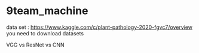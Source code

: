 # 9team_machine

data set
 : https://www.kaggle.com/c/plant-pathology-2020-fgvc7/overview
you need to download datasets


VGG vs ResNet vs CNN

